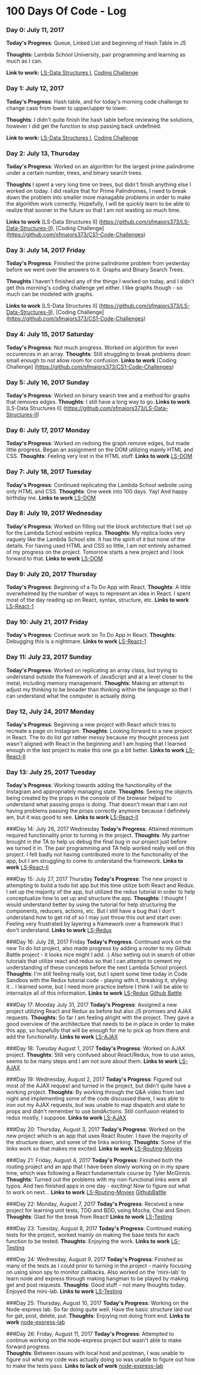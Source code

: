 # 100 Days Of Code - Log

### Day 0: July 11, 2017 

**Today's Progress**: Queue, Linked List and beginning of Hash Table in JS

**Thoughts:** Lambda School University, pair programming and learning as much as I can.

**Link to work:** [LS-Data Structures I](https://github.com/sfmajors373/LS-Data-Structures), [Coding Challenge](https://github.com/sfmajors373/CS1-Code-Challenges)

### Day 1: July 12, 2017 

**Today's Progress**: Hash table, and for today's morning code challenge to change case from lower to upper/upper to lower.

**Thoughts**: I didn't quite finish the hash table before reviewing the solutions, however I did get the function to stop passing back undefined.

**Link to work:** [LS-Data Structures I](https://github.com/sfmajors373/LS-Data-Structures), [Coding Challenge](https://github.com/sfmajors373/CS1-Code-Challenges)


### Day 2: July 13, Thursday 

**Today's Progress**: Worked on an algorithm for the largest prime palindrome under a certain number, trees, and binary search trees.  

**Thoughts** I spent a very long time on trees, but didn't finish anything else I worked on today.  I did realize that for Prime Palindromes, I need to break down the problem into smaller more managable problems in order to make the algorithm work correctly.  Hopefully, I will be quickly learn to be able to realize that sooner in the future so that I am not wasting so much time.

**Links to work**
[LS-Data Structures II] (https://github.com/sfmajors373/LS-Data-Structures-II), [Coding Challenge] (https://github.com/sfmajors373/CS1-Code-Challenges)

### Day 3: July 14, 2017 Friday

**Today's Progress**:  Finished the prime palindrome problem from yesterday before we went over the answers to it.  Graphs and Binary Search Trees.

**Thoughts**  I haven't finished any of the things I worked on today, and I didn't get this morning's coding challenge yet either.  I like graphs though - so much can be modeled with graphs.

**Links to work**
[LS-Data Structures II] (https://github.com/sfmajors373/LS-Data-Structures-II), [Coding Challenge] (https://github.com/sfmajors373/CS1-Code-Challenges)

### Day 4: July 15, 2017 Saturday
**Today's Progress**:  Not much progress.  Worked on algorithm for even occurences in an array.
**Thoughts**: Still struggling to break problems down small enough to not allow room for confusion.
**Links to work** 
[Coding Challenge] (https://github.com/sfmajors373/CS1-Code-Challenges)

### Day 5: July 16, 2017 Sunday
**Today's Progress**: Worked on binary search tree and a method for graphs that removes edges.
**Thoughts**:  I still have a long way to go.
**Links to work** 
[LS-Data Structures II] (https://github.com/sfmajors373/LS-Data-Structures-II)

### Day 6: July 17, 2017 Monday
**Today's Progress**: Worked on redoing the graph remove edges, but made little progress.  Began an assignment on the DOM utilizing mainly HTML and CSS.
**Thoughts**: Feeling very lost in the HTML stuff.
**Links to work**
[LS-DOM](https://github.com/sfmajors373/LS-DOM)

### Day 7: July 18, 2017 Tuesday
**Today's Progress**: Continued replicating the Lambda School website using only HTML and CSS.
**Thoughts**:  One week into 100 days.  Yay!  And happy birthday me.
**Links to work**
[LS-DOM](https://github.com/sfmajors373/LS-DOM)

### Day 8: July 19, 2017 Wednesday
**Today's Progress**: Worked on filling out the block architecture that I set up for the Lambda School website replica.
**Thoughts**:  My replica looks very vaguely like the Lambda School site.  It has the spirit of it but none of the details.  For having used HTML and CSS so little, I am not entirely ashamed of my progress on the project.  Tomorrow starts a new project and I look forward to that.
**Links to work**
[LS-DOM](https://github.com/sfmajors373/LS-DOM)

### Day 9: July 20, 2017 Thursday
**Today's Progress**: Beginning of a To Do App with React.
**Thoughts**:  A little overwhelmed by the number of ways to represent an idea in React.  I spent most of the day reading up on React, syntax, structure, etc.
**Links to work**
[LS-React-1](https://github.com/sfmajors373/LS-React-1)

### Day 10: July 21, 2017 Friday
**Today's Progress**:  Continue work on To Do App in React.
**Thoughts**: Debugging this is a nightmare.
**Links to work**
[LS-React-1](https://github.com/sfmajors373/LS-React-1)

### Day 11: July 23, 2017 Sunday
**Today's Progress**: Worked on replicating an array class, but trying to understand outside the framework of JavaScript and at a level closer to the metal, including memory management.
**Thoughts**: Making an attempt to adjust my thinking to be broader than thinking within the language so that I can understand what the computer is actually doing.

### Day 12, July 24, 2017 Monday
**Today's Progress**:  Beginning a new project with React which tries to recreate a page on Instagram.
**Thoughts**:  Looking forward to a new project in React.  The to do list  got rather messy because my thought process just wasn't aligned with React in the beginning and I am hoping that I learned enough in the last project to make this one go a bit better.
**Links to work**
[LS-React-II](https://github.com/sfmajors373/LS-React-II)

### Day 13: July 25, 2017 Tuesday
**Today's Progress**: Working towards adding the functionality of the Instagram and appropriately managing state.
**Thoughts**: Seeing the objects being created by the props in the console of the browser helped to understand what passing props is doing.  That doesn't mean that I am not having problems passing the props correctly anymore because I definitely am, but it was good to see.
**Links to work**
[LS-React-II](https://github.com/sfmajors373/LS-React-II)

###Day 14: July 26, 2017 Wednesday
**Today's Progress**: Attained minimum required functionality prior to turning in the project.
**Thoughts**: My partner brought in the TA to help us debug the final bug in our project just before we turned it in.  The pair programming and TA help worked really well on this project.  I felt badly not having contributed more to the functionality of the app, but I am struggling to come to understand the framework.
**Links to work**
[LS-React-II](https://github.com/sfmajors373/LS-React-II)

###Day 15: July 27, 2017 Thursday
**Today's Progress**: The new project is attempting to build a todo list app but this time utilize both React and Redux.  I set up the majority of the app, but utilized the redux tutorial in order to help conceptualize how to set up and structure the app.
**Thoughts**: I thought I would understand better by using the tutorial for help structuring the components, reducers, actions, etc.  But I still have a bug that I don't understand how to get rid of so I may just throw this out and start over.  Feeling very frustrated by layering a framework over a framework that I don't understand.
**Links to work**
[LS-Redux](https://github.com/sfmajors373/LS-Redux)

###Day 16: July 28, 2017 Friday
**Today's Progress**:  Continued work on the new To do list project, also made progress by adding a router to my Github Battle project - it looks nice might I add.  :)  Also setting out in search of other tutorials that utilize react and redux so that I can attempt to cement my understanding of these concepts before the next Lambda School project.
**Thoughts**: I'm still feeling really lost, but I spent some time today in Code Sandbox with the Redux tutorial code - playing with it, breaking it, styling it...  I learned some, but I need more practice before I think I will be able to internalize all of this information.
**Links to work**
[LS-Redux](https://github.com/sfmajors373/LS-Redux)
[Github Battle](https://github.com/sfmajors373/GithubBattleB.git)

###Day 17: Monday July 31, 2017
**Today's Progress**: Assigned a new project utilizing React and Redux as before but also JS promises and AJAX requests.
**Thoughts**: So far I am feeling alright with the project.  They gave a good overview of the architecture that needs to be in place in order to make this app, so hopefully that will be enough for me to pick up from there and add the functionality.
**Links to work**
[LS-AJAX](https://github.com/sfmajors373/LS-AJAX)

###Day 18: Tuesday August 1, 2017
**Today's Progress**: Worked on AJAX project.
**Thoughts**: Still very confused about React/Redux, how to use axios, seems to be many steps and I am not sure about them.
**Links to work**
[LS-AJAX](https://github.com/sfmajors373/LS-AJAX)

###Day 19: Wednesday, August 2, 2017
**Today's Progress**: Figured out most of the AJAX request and turned in the project, but didn't quite have a working project.
**Thoughts**: By working through the Q&A video from last night and implementing some of the code discussed there, I was able to iron out my AJAX requests, but was unable to map dispatch and state to props and didn't remember to use bindActions.  Still confusion related to redux mostly, I suppose.
**Links to work**
[LS-AJAX](https://github.com/sfmajors373/LS-AJAX)

###Day 20: Thursday, August 3, 2017
**Today's Progress**: Worked on the new project which is an app that uses React Router.  I have the majority of the structure down, and some of the links working.
**Thoughts**: Some of the links work so that makes me excited.
**Links to work**
[LS-Routing-Movies](https://github.com/sfmajors373/LS-Routing-Movies)

###Day 21: Friday, August 4, 2017
**Today's Progress**: Finished both the routing project and an app that I have been slowly working on in my spare time, which was following a React fundamentals course by Tyler McGinnis.
**Thoughts**: Turned out the problems with my non-functional links were all typos.  And two finished apps in one day - exciting!  Now to figure out what to work on next...
**Links to work**
[LS-Routing-Movies](https://github.com/sfmajors373/LS-Routing-Movies)
[GithubBattle](https://github.com/sfmajors373/GithubBattleB)

###Day 22: Monday, August 7, 2017
**Today's Progress**: Received a new project for learning unit tests, TDD and BDD, using Mocha, Chai and Sinon.
**Thoughts**: Glad for the break from React!
**Links to work**
[LS-Testing](https://github.com/sfmajors373/LS-Testing)

###Day 23: Tuesday, August 8, 2017
**Today's Progress**: Continued making tests for the project, worked mainly on making the base tests for each function to be tested.
**Thoughts**: Enjoying the work.
**Links to work**
[LS-Testing](https://github.com/sfmajors373/LS-Testing)

###Day 24: Wednesday, August 9, 2017
**Today's Progress**: Finished as many of the tests as I could prior to turning in the project - mainly focusing on using sinon spy to monitor callbacks.  Also worked on the 'mini-lab' to learn node and express through making hangman to be played by making get and post requests.
**Thoughts**:  Good stuff - not many thoughts today.  Enjoyed the mini-lab.
**Links to work**
[LS-Testing](https://github.com/sfmajors373/LS-Testing)

###Day 25: Thursday, August 10, 2017
**Today's Progress**:  Working on the Node-express lab.  So far doing quite well.  Have the basic structure laid out for get, post, delete, put.
**Thoughts**:  Enjoying not doing front end.
**Links to work**
[node-express-lab](https://github.com/sfmajors373/node-express-lab)

###Day 26: Friday, August 11, 2017
**Today's Progress**: Attempted to continue working on the node-express project but wasn't able to make forward progress.  
**Thoughts**: Between issues with local host and postman, I was unable to figure out what my code was actually doing so was unable to figure out how to make the tests pass.
**Links to lack of work**
[node-express-lab](https://github.com/sfmajors373/node-express-lab)
